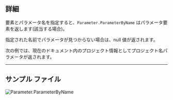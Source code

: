 ## 詳細
要素とパラメータ名を指定すると、`Parameter.ParameterByName` はパラメータ要素を返します(該当する場合)。

指定された名前でパラメータが見つからない場合は、null 値が返されます。

次の例では、現在のドキュメント内のプロジェクト情報としてプロジェクト名パラメータが返されます。

___
## サンプル ファイル

![Parameter.ParameterByName](./Revit.Elements.Parameter.ParameterByName_img.jpg)
